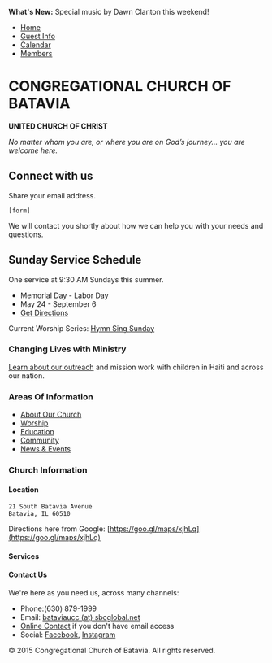 **What's New:** Special music by Dawn Clanton this weekend!

* [Home](home.md)
* [Guest Info]()
* [Calendar]()
* [Members](https://secure.accessacs.com/access/memberlogin.aspx?sn=110319)

# CONGREGATIONAL CHURCH OF BATAVIA
**UNITED CHURCH OF CHRIST**

*No matter whom you are, or where you are on God’s journey... you are welcome here.*

## Connect with us

Share your email address.
```
[form]
```
We will contact you shortly about how we can help you with your needs and questions.

## Sunday Service Schedule

One service at 9:30 AM Sundays this summer.

- Memorial Day - Labor Day
- May 24 - September 6
- [Get Directions]()

Current Worship Series: [Hymn Sing Sunday]()

### Changing Lives with Ministry

[Learn about our outreach](outreach.md) and mission work with children in Haiti and across our nation.

### Areas Of Information

* [About Our Church]()
* [Worship]()
* [Education]()
* [Community]()
* [News &amp; Events]()

### Church Information

#### Location
```
21 South Batavia Avenue
Batavia, IL 60510
```
Directions here from Google:
[https://goo.gl/maps/xjhLq](https://goo.gl/maps/xjhLq)

#### Services

#### Contact Us

We're here as you need us, across many channels:

- Phone:(630) 879-1999
- Email: [bataviaucc (at) sbcglobal.net]()
- [Online Contact]() if you don't have email access
- Social: [Facebook](), [Instagram]()

© 2015 Congregational Church of Batavia. All rights reserved.
